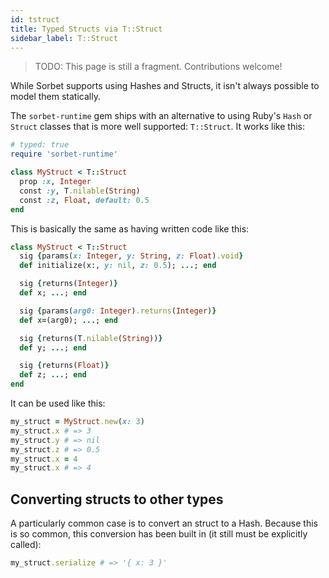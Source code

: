 ```yaml
---
id: tstruct
title: Typed Structs via T::Struct
sidebar_label: T::Struct
---
```


> TODO: This page is still a fragment. Contributions welcome!

While Sorbet supports using Hashes and Structs, it isn't always possible to
model them statically.

The `sorbet-runtime` gem ships with an alternative to using Ruby's `Hash` or
`Struct` classes that is more well supported: `T::Struct`. It works like this:

```ruby
# typed: true
require 'sorbet-runtime'

class MyStruct < T::Struct
  prop :x, Integer
  const :y, T.nilable(String)
  const :z, Float, default: 0.5
end
```

This is basically the same as having written code like this:

```ruby
class MyStruct < T::Struct
  sig {params(x: Integer, y: String, z: Float).void}
  def initialize(x:, y: nil, z: 0.5); ...; end

  sig {returns(Integer)}
  def x; ...; end

  sig {params(arg0: Integer).returns(Integer)}
  def x=(arg0); ...; end

  sig {returns(T.nilable(String))}
  def y; ...; end

  sig {returns(Float)}
  def z; ...; end
end
```

It can be used like this:

```ruby
my_struct = MyStruct.new(x: 3)
my_struct.x # => 3
my_struct.y # => nil
my_struct.z # => 0.5
my_struct.x = 4
my_struct.x # => 4
```

## Converting structs to other types

A particularly common case is to convert an struct to a Hash. Because this is so
common, this conversion has been built in (it still must be explicitly called):

```ruby
my_struct.serialize # => '{ x: 3 }'
```
